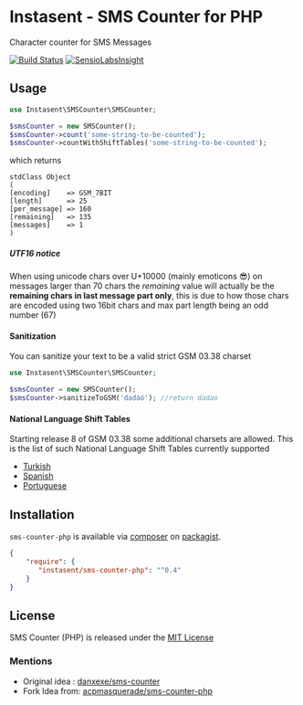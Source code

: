 # Instasent - SMS Counter for PHP

Character counter for SMS Messages

[![Build Status](https://img.shields.io/travis/instasent/sms-counter-php.svg?style=flat-square)](https://travis-ci.org/instasent/sms-counter-php)
[![SensioLabsInsight](https://img.shields.io/sensiolabs/i/0a2fa87a-0287-46f6-b8b5-818b44a2b9f9.svg?style=flat-square)](https://insight.sensiolabs.com/projects/0a2fa87a-0287-46f6-b8b5-818b44a2b9f9)

## Usage

```php
use Instasent\SMSCounter\SMSCounter;

$smsCounter = new SMSCounter();
$smsCounter->count('some-string-to-be-counted');
$smsCounter->countWithShiftTables('some-string-to-be-counted');
```

which returns
```
stdClass Object
(
[encoding]    => GSM_7BIT
[length]      => 25
[per_message] => 160
[remaining]   => 135
[messages]    => 1
)
```

##### UTF16 notice

When using unicode chars over U+10000 (mainly emoticons 😎) on messages larger than 70 chars the _remaining_ value will actually be the **remaining chars in last message part only**, this is due to how those chars are encoded using two 16bit chars and max part length being an odd number (67)

#### Sanitization

You can sanitize your text to be a valid strict GSM 03.38 charset

```php
use Instasent\SMSCounter\SMSCounter;

$smsCounter = new SMSCounter();
$smsCounter->sanitizeToGSM('dadáó'); //return dadao
```

#### National Language Shift Tables

Starting release 8 of GSM 03.38 some additional charsets are allowed. This is the list of such National Language Shift Tables currently supported

- [Turkish](https://en.wikipedia.org/wiki/GSM_03.38#Turkish_language_(Latin_script))
- [Spanish](https://en.wikipedia.org/wiki/GSM_03.38#Spanish_language_(Latin_script))
- [Portuguese](https://en.wikipedia.org/wiki/GSM_03.38#Portuguese_language_(Latin_script))


## Installation

`sms-counter-php` is available via [composer](http://getcomposer.org) on [packagist](https://packagist.org/packages/instasent/sms-counter-php).

```json
{
    "require": {
       "instasent/sms-counter-php": "^0.4"
    }
}
```

## License

SMS Counter (PHP) is released under the [MIT License](LICENSE-MIT.md)

### Mentions

* Original idea : [danxexe/sms-counter](https://github.com/danxexe/sms-counter)
* Fork Idea from: [acpmasquerade/sms-counter-php](https://github.com/acpmasquerade/sms-counter-php)
